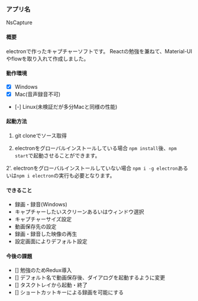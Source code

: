 ### アプリ名
NsCapture

#### 概要
electronで作ったキャプチャーソフトです。
Reactの勉強を兼ねて、Material-UIやflowを取り入れて作成しました。

#### 動作環境
- [x] Windows
- [x] Mac(音声録音不可)
- [-] Linux(未検証だが多分Macと同様の性能)

#### 起動方法
1. git cloneでソース取得

2. electronをグローバルインストールしている場合
 `npm install`後、`npm start`で起動させることができます。

2'. electronをグローバルインストールしていない場合
 `npm i -g electron`あるいは`npm i electron`の実行も必要となります。

#### できること
- 録画・録音(Windows)
- キャプチャーしたいスクリーンあるいはウィンドウ選択
- キャプチャーサイズ設定
- 動画保存先の設定
- 録画・録音した映像の再生
- 設定画面によりデフォルト設定

#### 今後の課題
- [] 勉強のためRedux導入
- [] デフォルト名で動画保存後、ダイアログを起動するように変更
- [] タスクトレイから起動・終了
- [] ショートカットキーによる録画を可能にする
